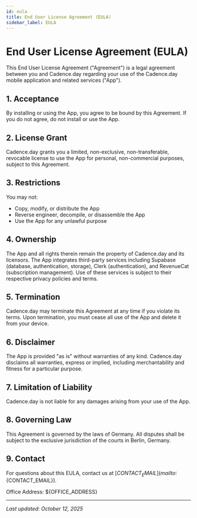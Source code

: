 ```yaml
---
id: eula
title: End User License Agreement (EULA)
sidebar_label: EULA
---
```


# End User License Agreement (EULA)

This End User License Agreement ("Agreement") is a legal agreement between you and Cadence.day regarding your use of the Cadence.day mobile application and related services ("App").

## 1. Acceptance

By installing or using the App, you agree to be bound by this Agreement. If you do not agree, do not install or use the App.

## 2. License Grant

Cadence.day grants you a limited, non-exclusive, non-transferable, revocable license to use the App for personal, non-commercial purposes, subject to this Agreement.

## 3. Restrictions

You may not:

- Copy, modify, or distribute the App
- Reverse engineer, decompile, or disassemble the App
- Use the App for any unlawful purpose

## 4. Ownership

The App and all rights therein remain the property of Cadence.day and its licensors. The App integrates third-party services including Supabase (database, authentication, storage), Clerk (authentication), and RevenueCat (subscription management). Use of these services is subject to their respective privacy policies and terms.

## 5. Termination

Cadence.day may terminate this Agreement at any time if you violate its terms. Upon termination, you must cease all use of the App and delete it from your device.

## 6. Disclaimer

The App is provided "as is" without warranties of any kind. Cadence.day disclaims all warranties, express or implied, including merchantability and fitness for a particular purpose.

## 7. Limitation of Liability

Cadence.day is not liable for any damages arising from your use of the App.

## 8. Governing Law

This Agreement is governed by the laws of Germany. All disputes shall be subject to the exclusive jurisdiction of the courts in Berlin, Germany.

## 9. Contact

For questions about this EULA, contact us at [${CONTACT_EMAIL}](mailto:${CONTACT_EMAIL}).

Office Address: ${OFFICE_ADDRESS}

---

_Last updated: October 12, 2025_
